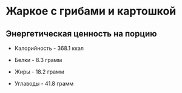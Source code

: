 # Жаркое с грибами и картошкой

## Энергетическая ценность на порцию

* Калорийность - 368.1 ккал

* Белки - 8.3 грамм

* Жиры - 18.2 грамм

* Углаводы - 41.8 грамм
